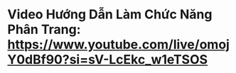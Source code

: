# Video Hướng Dẫn Làm Chức Năng Phân Trang: https://www.youtube.com/live/omojY0dBf90?si=sV-LcEkc_w1eTSOS
